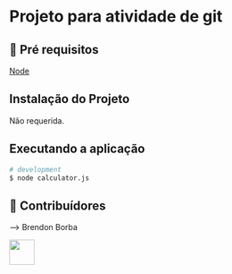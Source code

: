 # Projeto para atividade de git

## 🔐 Pré requisitos

<a href="https://nodejs.dev/">Node</a> &nbsp;

## Instalação do Projeto

Não requerida.

## Executando a aplicação

```bash
# development
$ node calculator.js
```

## 🤝 Contribuídores

--> Brendon Borba

<a href="https://github.com/angelogluz"><img src="https://github.com/angelogluz.png" width="45" height="45"></a> &nbsp;
